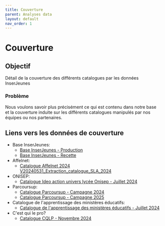 ```yaml
---
title: Couverture
parent: Analyses data
layout: default
nav_order: 1
---
```


# Couverture

## Objectif

Détail de la couverture des différents catalogues par les données InserJeunes

### Problème

Nous voulons savoir plus précisément ce qui est contenu dans notre base et la couverture induite sur les différents catalogues manipulés par nos équipes ou nos partenaires.

## Liens vers les données de couverture

-   Base InserJeunes:
    -   [Base InserJeunes - Production](base_inserjeunes/base_inserjeunes_production_2024_06.html)
    -   [Base InserJeunes - Recette](base_inserjeunes/base_inserjeunes_recette_2024_10.html)
-   Affelnet:
    -   [Catalogue Affelnet 2024 V20240531_Extraction_catalogue_SLA_2024](affelnet/affelnet_V20240531_Extraction_catalogue_SLA_2024.html)
-   ONISEP:
    -   [Catalogue Ideo action univers lycée Onisep - Juillet 2024](onisep/ideo_action_univers_lycee_07_2024.html)
-   Parcoursup:
    -   [Catalogue Parcoursup - Campagne 2024](parcoursup/parcoursup_campagne_2024.html)
    -   [Catalogue Parcoursup - Campagne 2025](parcoursup/parcoursup_campagne_2025.html)
-   Catalogue de l'apprentissage des ministères éducatifs:
    -   [Catalogue de l'apprentissage des ministères éducatifs - Juillet 2024](catalogue_formations_apprentissage/catalogue_formations_apprentissage_07_2024.html)
-   C'est qui le pro?
    -   [Catalogue CQLP - Novembre 2024](cqlp/couverture_cqlp.html)

